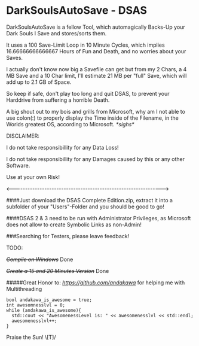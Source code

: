# DarkSoulsAutoSave - DSAS

DarkSoulsAutoSave is a fellow Tool, which automagically Backs-Up your Dark Souls I Save and stores/sorts them.

It uses a 100 Save-Limit Loop in 10 Minute Cycles, which implies 16.66666666666667 Hours of Fun and Death, and no worries about your Saves.

I actually don't know now big a Savefile can get but from my 2 Chars, a 4 MB Save and a 10 Char limit, I'll estimate 21 MB per "full" Save, which will add up to 2.1 GB of Space.

So keep if safe, don't play too long and quit DSAS, to prevent your Harddrive from suffering a horrible Death.

A big shout out to my bois and grills from Microsoft, why am I not able to use colon(:) to properly display the Time inside of the Filename, in the Worlds greatest OS, according to Microsoft. _\*sighs\*_


DISCLAIMER:

I do not take responsibillity for any Data Loss!

I do not take responsibillity for any Damages caused by this or any other Software.

Use at your own Risk!

<-------------------------------------------------------------->

####Just download the DSAS Complete Edition.zip, extract it into a subfolder of your "Users"-Folder and you should be good to go! 

####DSAS 2 & 3 need to be run with Administrator Privileges, as Microsoft does not allow to create Symbolic Links as non-Admin!

###Searching for Testers, please leave feedback!

TODO:

~~*Compile on Windows*~~  Done

~~*Create a 15 and 20 Minutes Version*~~  Done

#####Great Honor to:
*https://github.com/andakawa* for helping me with Multithreading

```
bool andakawa_is_awesome = true;
int awesomnesslvl = 0;
while (andakawa_is_awesome){
  std::cout << "AwesomenessLevel is: " << awesomenesslvl << std::endl;
  awesomenesslvl++;
}
```

Praise the Sun! \\\[T]/


